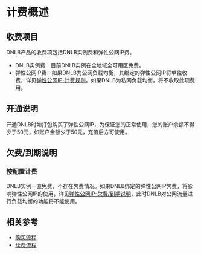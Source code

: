 # 计费概述

## 收费项目
DNLB产品的收费项包括DNLB实例费和弹性公网IP费。

- DNLB实例费：目前DNLB实例在全地域全可用区免费。
- 弹性公网IP费：如果DNLB为公网负载均衡，其绑定的弹性公网IP将单独收费，详见[弹性公网IP-计费规则](http://docs.jdcloud.com/elastic-ip/price-overview)。如果DNLB为私网负载均衡，将不收取此项费用。

## 开通说明
开通DNLB时如打包购买了弹性公网IP，为保证您的正常使用，您的账户余额不得少于50元，如账户金额少于50元，充值后方可使用。

## 欠费/到期说明

### 按配置计费
DNLB实例一直免费，不存在欠费情况。如果DNLB绑定的弹性公网IP欠费，将影响弹性公网IP的使用，详见[弹性公网IP-欠费/到期说明](http://docs.jdcloud.com/elastic-ip/billing-overview)，此时DNLB对公网流量进行负载均衡的功能将不能使用。

## 相关参考
- [购买流程](Purchase-Process.md)
- [续费流程](Renew-Process.md)
